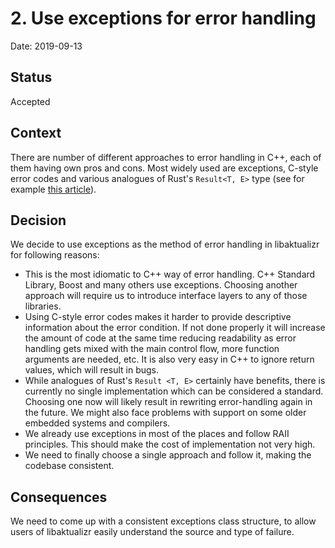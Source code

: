 # 2. Use exceptions for error handling

Date: 2019-09-13

## Status

Accepted

## Context

There are number of different approaches to error handling in C++, each of them having own pros and cons. Most widely used are exceptions, C-style error codes and various analogues of Rust's `Result<T, E>` type (see for example [this article](https://hackernoon.com/error-handling-in-c-or-why-you-should-use-eithers-in-favor-of-exceptions-and-error-codes-f0640912eb45)).

## Decision

We decide to use exceptions as the method of error handling in libaktualizr for following reasons:

* This is the most idiomatic to C++ way of error handling. C++ Standard Library, Boost and many others use exceptions. Choosing another approach will require us to introduce interface layers to any of those libraries.
* Using C-style error codes makes it harder to provide descriptive information about the error condition. If not done properly it will increase the amount of code at the same time reducing readability as error handling gets mixed with the main control flow, more function arguments are needed, etc. It is also very easy in C++ to ignore return values, which will result in bugs.
* While analogues of Rust's `Result <T, E>` certainly have benefits, there is currently no single implementation which can be considered a standard. Choosing one now will likely result in rewriting error-handling again in the future. We might also face problems with support on some older embedded systems and compilers.
* We already use exceptions in most of the places and follow RAII principles. This should make the cost of implementation not very high.
* We need to finally choose a single approach and follow it, making the codebase consistent.

## Consequences

We need to come up with a consistent exceptions class structure, to allow users of libaktualizr easily understand the source and type of failure.
